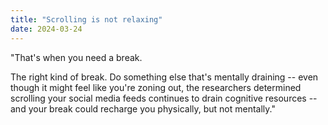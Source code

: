 ```yaml
---
title: "Scrolling is not relaxing"
date: 2024-03-24
---
```


"That's when you need a break.

The right kind of break. Do something else that's mentally draining -- even though it might feel like you're zoning out, the researchers determined scrolling your social media feeds continues to drain cognitive resources -- and your break could recharge you physically, but not mentally."
